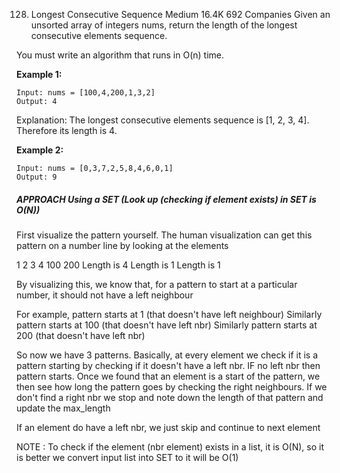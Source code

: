 128. Longest Consecutive Sequence
Medium
16.4K
692
Companies
Given an unsorted array of integers nums, return the length of the longest consecutive elements sequence.

You must write an algorithm that runs in O(n) time.

 

**Example 1:**
```shell
Input: nums = [100,4,200,1,3,2]
Output: 4
```

Explanation: The longest consecutive elements sequence is [1, 2, 3, 4]. Therefore its length is 4.


**Example 2:**

```shell
Input: nums = [0,3,7,2,5,8,4,6,0,1]
Output: 9
```


##### APPROACH Using a SET (Look up (checking if element exists) in SET is O(N)) 

First visualize the pattern yourself. The human visualization can get this pattern on a number line by
looking at the elements

  1 2 3 4       100            200
Length is 4   Length is 1   Length is 1

By visualizing this, we know that, for a pattern to start at a particular number, it should not have a left
neighbour

For example, pattern starts at 1 (that doesn't have left neighbour)
Similarly pattern starts at 100 (that doesn't have left nbr)
Similarly pattern starts at 200 (that doesn't have left nbr)

So now we have 3 patterns. Basically, at every element we check if it is a pattern starting by checking if
it doesn't have a left nbr. IF no left nbr then pattern starts. Once we found that an element is a start of
the pattern, we then see how long the pattern goes by checking the right neighbours. If we don't find a right
nbr we stop and note down the length of that pattern and update the max_length

If an element do have a left nbr, we just skip and continue to next element

NOTE : To check if the element (nbr element) exists in a list, it is O(N), so it is better we convert input list
into SET to it will be O(1)
